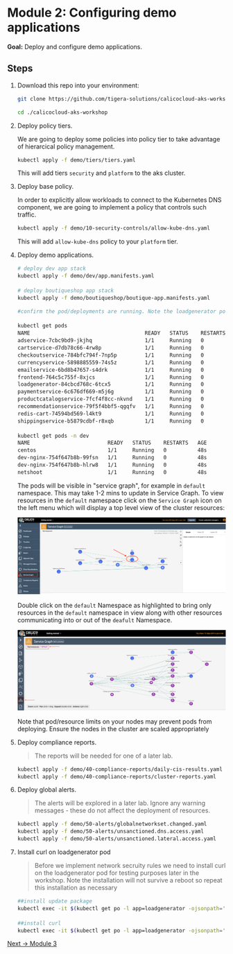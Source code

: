 # Module 2: Configuring demo applications

**Goal:** Deploy and configure demo applications.

## Steps

1. Download this repo into your environment:

    ```bash
    git clone https://github.com/tigera-solutions/calicocloud-aks-workshop.git
    ```
    
    ```bash
    cd ./calicocloud-aks-workshop
    ```


2. Deploy policy tiers.

    We are going to deploy some policies into policy tier to take advantage of hierarcical policy management.

    ```bash
    kubectl apply -f demo/tiers/tiers.yaml
    ```

    This will add tiers `security` and `platform` to the aks cluster. 



3. Deploy base policy.

    In order to explicitly allow workloads to connect to the Kubernetes DNS component, we are going to implement a policy that controls such traffic.

    ```bash
    kubectl apply -f demo/10-security-controls/allow-kube-dns.yaml
    ```

    This will add `allow-kube-dns` policy to your `platform` tier.
    

4. Deploy demo applications.

    ```bash
    # deploy dev app stack
    kubectl apply -f demo/dev/app.manifests.yaml

    # deploy boutiqueshop app stack
    kubectl apply -f demo/boutiqueshop/boutique-app.manifests.yaml
    ```
    
    ```bash
    #confirm the pod/deployments are running. Note the loadgenerator pod waits for the frontend pod to respond to http calls before coming up and can take a few minutes. Eventually, the status of the pods in the default namespace will look as follows: 
    
    kubectl get pods
    NAME                                     READY   STATUS    RESTARTS   AGE
    adservice-7cbc9bd9-jkjhq                 1/1     Running   0          86s
    cartservice-d7db78c66-4rw8p              1/1     Running   0          87s
    checkoutservice-784bfc794f-7np5p         1/1     Running   0          87s
    currencyservice-5898885559-74s5z         1/1     Running   0          86s
    emailservice-6bd8b47657-s4drk            1/1     Running   0          87s
    frontend-764c5c755f-8xjcs                1/1     Running   0          87s
    loadgenerator-84cbcd768c-6tcx5           1/1     Running   0          87s
    paymentservice-6c676df669-m5j6g          1/1     Running   0          87s
    productcatalogservice-7fcf4f8cc-nkvnd    1/1     Running   0          87s
    recommendationservice-79f5f4bbf5-qgqfv   1/1     Running   0          87s
    redis-cart-74594bd569-l4kt9              1/1     Running   0          86s
    shippingservice-b5879cdbf-r8xqb          1/1     Running   0          86s

    kubectl get pods -n dev
    NAME                         READY   STATUS    RESTARTS   AGE
    centos                       1/1     Running   0          48s
    dev-nginx-754f647b8b-99fsn   1/1     Running   0          48s
    dev-nginx-754f647b8b-hlrw8   1/1     Running   0          48s
    netshoot                     1/1     Running   0          48s
    ```

    The pods will be visible in "service graph", for example in `default` namespace. This may take 1-2 mins to update in Service Graph. To view resources in the `default` namespace click on the `Service Graph` icon on the left menu which will display a top level view of the cluster resources:
    <br>
    
    ![service-graph-top level](../img/service-graph-top-level.png)
    
    Double click on the `default` Namespace as highlighted to bring only resources in the `default` namespace in view along with other resources communicating into or out of the `deafult` Namespace.
    <br>
    
      ![service-graph-default](../img/service-graph-default.png)

    Note that pod/resource limits on your nodes may prevent pods from deploying. Ensure the nodes in the cluster are scaled appropriately

5. Deploy compliance reports.

    >The reports will be needed for one of a later lab.

    ```bash
    kubectl apply -f demo/40-compliance-reports/daily-cis-results.yaml
    kubectl apply -f demo/40-compliance-reports/cluster-reports.yaml
    ```

6. Deploy global alerts.

    >The alerts will be explored in a later lab. Ignore any warning messages - these do not affect the deployment of resources.

    ```bash
    kubectl apply -f demo/50-alerts/globalnetworkset.changed.yaml
    kubectl apply -f demo/50-alerts/unsanctioned.dns.access.yaml
    kubectl apply -f demo/50-alerts/unsanctioned.lateral.access.yaml
    ```

7. Install curl on loadgenerator pod
 
    > Before we implement network secruity rules we need to install curl on the loadgenerator pod for testing purposes later in the workshop. Note the installation will not survive a reboot so repeat this installation as necessary

    ```bash
    ##install update package 
    kubectl exec -it $(kubectl get po -l app=loadgenerator -ojsonpath='{.items[0].metadata.name}') -- sh -c 'apt-get update && sleep 10'

    ##install curl 
    kubectl exec -it $(kubectl get po -l app=loadgenerator -ojsonpath='{.items[0].metadata.name}') -- sh -c 'apt install curl -y'
    ```

[Next -> Module 3](../modules/using-security-controls.md)
